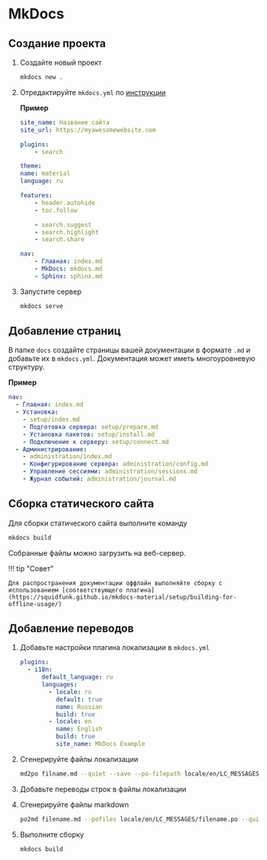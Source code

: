 # MkDocs

## Создание проекта

1. Создайте новый проект

    ```bash
    mkdocs new .
    ```

1. Отредактируйте `mkdocs.yml` по [инструкции](https://squidfunk.github.io/mkdocs-material/creating-your-site/#minimal-configuration)

    **Пример**

    ```yaml
    site_name: Название сайта
    site_url: https://myawesomewebsite.com

    plugins:
        - search

    theme:
    name: material
    language: ru

    features:
        - header.autohide
        - toc.follow

        - search.suggest
        - search.highlight
        - search.share

    nav:
        - Главная: index.md
        - MkDocs: mkdocs.md
        - Sphinx: sphinx.md
    ```

1. Запустите сервер

    ```bash
    mkdocs serve
    ```

## Добавление страниц

В папке ``docs`` создайте страницы вашей документации в формате ``.md`` и добавьте их в ``mkdocs.yml``. Документация может иметь многоуровневую структуру.

**Пример**

```yaml
nav:
  - Главная: index.md
  - Установка:
    - setup/index.md
    - Подготовка сервера: setup/prepare.md
    - Установка пакетов: setup/install.md
    - Подключение к серверу: setup/connect.md
  - Администрирование:
    - administration/index.md
    - Конфигурирование сервера: administration/config.md
    - Управление сессиями: administration/sessions.md
    - Журнал событий: administration/journal.md
```

## Сборка статического сайта

Для сборки статического сайта выполните команду

```bash
mkdocs build
```

Собранные файлы можно загрузить на веб-сервер.

!!! tip "Совет"

    Для распространения документации оффлайн выполняйте сборку с использованием [соответствующего плагина](https://squidfunk.github.io/mkdocs-material/setup/building-for-offline-usage/)

## Добавление переводов

1. Добавьте настройки плагина локализации в ``mkdocs.yml``

    ```yaml
    plugins:
      - i18n:
          default_language: ru
          languages:
            - locale: ru
              default: true
              name: Russian
              build: true
            - locale: en
              name: English
              build: true
              site_name: MkDocs Example
    ```

1. Сгенерируйте файлы локализации

    ```bash
    md2po filname.md --quiet --save --po-filepath locale/en/LC_MESSAGES/filename.po
    ```

1. Добавьте переводы строк в файлы локализации
1. Сгенерируйте файлы markdown

    ```bash
    po2md filename.md --pofiles locale/en/LC_MESSAGES/filename.po --quiet --save filename.en.md
    ```

1. Выполните сборку

    ```bash
    mkdocs build
    ```